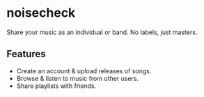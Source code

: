 # noisecheck
Share your music as an individual or band. No labels, just masters.

## Features
- Create an account & upload releases of songs.
- Browse & listen to music from other users.
- Share playlists with friends.
